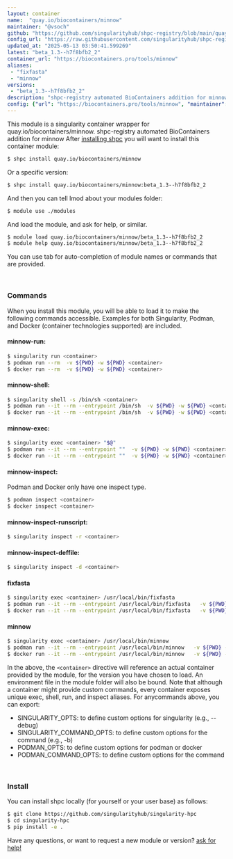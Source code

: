 ```yaml
---
layout: container
name:  "quay.io/biocontainers/minnow"
maintainer: "@vsoch"
github: "https://github.com/singularityhub/shpc-registry/blob/main/quay.io/biocontainers/minnow/container.yaml"
config_url: "https://raw.githubusercontent.com/singularityhub/shpc-registry/main/quay.io/biocontainers/minnow/container.yaml"
updated_at: "2025-05-13 03:50:41.599269"
latest: "beta_1.3--h7f8bfb2_2"
container_url: "https://biocontainers.pro/tools/minnow"
aliases:
 - "fixfasta"
 - "minnow"
versions:
 - "beta_1.3--h7f8bfb2_2"
description: "shpc-registry automated BioContainers addition for minnow"
config: {"url": "https://biocontainers.pro/tools/minnow", "maintainer": "@vsoch", "description": "shpc-registry automated BioContainers addition for minnow", "latest": {"beta_1.3--h7f8bfb2_2": "sha256:35ccf4f29592aee63b5ef61429d75f7b9e4cac62660c16a38aaec4612ff51d5f"}, "tags": {"beta_1.3--h7f8bfb2_2": "sha256:35ccf4f29592aee63b5ef61429d75f7b9e4cac62660c16a38aaec4612ff51d5f"}, "docker": "quay.io/biocontainers/minnow", "aliases": {"fixfasta": "/usr/local/bin/fixfasta", "minnow": "/usr/local/bin/minnow"}}
---
```


This module is a singularity container wrapper for quay.io/biocontainers/minnow.
shpc-registry automated BioContainers addition for minnow
After [installing shpc](#install) you will want to install this container module:


```bash
$ shpc install quay.io/biocontainers/minnow
```

Or a specific version:

```bash
$ shpc install quay.io/biocontainers/minnow:beta_1.3--h7f8bfb2_2
```

And then you can tell lmod about your modules folder:

```bash
$ module use ./modules
```

And load the module, and ask for help, or similar.

```bash
$ module load quay.io/biocontainers/minnow/beta_1.3--h7f8bfb2_2
$ module help quay.io/biocontainers/minnow/beta_1.3--h7f8bfb2_2
```

You can use tab for auto-completion of module names or commands that are provided.

<br>

### Commands

When you install this module, you will be able to load it to make the following commands accessible.
Examples for both Singularity, Podman, and Docker (container technologies supported) are included.

#### minnow-run:

```bash
$ singularity run <container>
$ podman run --rm  -v ${PWD} -w ${PWD} <container>
$ docker run --rm  -v ${PWD} -w ${PWD} <container>
```

#### minnow-shell:

```bash
$ singularity shell -s /bin/sh <container>
$ podman run --it --rm --entrypoint /bin/sh  -v ${PWD} -w ${PWD} <container>
$ docker run --it --rm --entrypoint /bin/sh  -v ${PWD} -w ${PWD} <container>
```

#### minnow-exec:

```bash
$ singularity exec <container> "$@"
$ podman run --it --rm --entrypoint ""  -v ${PWD} -w ${PWD} <container> "$@"
$ docker run --it --rm --entrypoint ""  -v ${PWD} -w ${PWD} <container> "$@"
```

#### minnow-inspect:

Podman and Docker only have one inspect type.

```bash
$ podman inspect <container>
$ docker inspect <container>
```

#### minnow-inspect-runscript:

```bash
$ singularity inspect -r <container>
```

#### minnow-inspect-deffile:

```bash
$ singularity inspect -d <container>
```


#### fixfasta

```bash
$ singularity exec <container> /usr/local/bin/fixfasta
$ podman run --it --rm --entrypoint /usr/local/bin/fixfasta   -v ${PWD} -w ${PWD} <container> -c " $@"
$ docker run --it --rm --entrypoint /usr/local/bin/fixfasta   -v ${PWD} -w ${PWD} <container> -c " $@"
```


#### minnow

```bash
$ singularity exec <container> /usr/local/bin/minnow
$ podman run --it --rm --entrypoint /usr/local/bin/minnow   -v ${PWD} -w ${PWD} <container> -c " $@"
$ docker run --it --rm --entrypoint /usr/local/bin/minnow   -v ${PWD} -w ${PWD} <container> -c " $@"
```



In the above, the `<container>` directive will reference an actual container provided
by the module, for the version you have chosen to load. An environment file in the
module folder will also be bound. Note that although a container
might provide custom commands, every container exposes unique exec, shell, run, and
inspect aliases. For anycommands above, you can export:

 - SINGULARITY_OPTS: to define custom options for singularity (e.g., --debug)
 - SINGULARITY_COMMAND_OPTS: to define custom options for the command (e.g., -b)
 - PODMAN_OPTS: to define custom options for podman or docker
 - PODMAN_COMMAND_OPTS: to define custom options for the command

<br>

### Install

You can install shpc locally (for yourself or your user base) as follows:

```bash
$ git clone https://github.com/singularityhub/singularity-hpc
$ cd singularity-hpc
$ pip install -e .
```

Have any questions, or want to request a new module or version? [ask for help!](https://github.com/singularityhub/singularity-hpc/issues)
